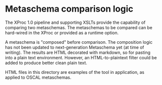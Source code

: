 # Metaschema comparison logic

The XProc 1.0 pipeline and supporting XSLTs provide the capability of comparing two metaschemas. The metaschemas to be compared can be hard-wired in the XProc or provided as a runtime option.

A metaschema is "composed" before comparison. The composition logic has not been updated to next-generation Metaschema yet (at time of writing).
The results are HTML decorated with markdown, so for pasting into a plain text environment. However, an HTML-to-plaintext filter could be added to produce better clean plain text.

HTML files in this directory are examples of the tool in application, as applied to OSCAL metaschemas.


